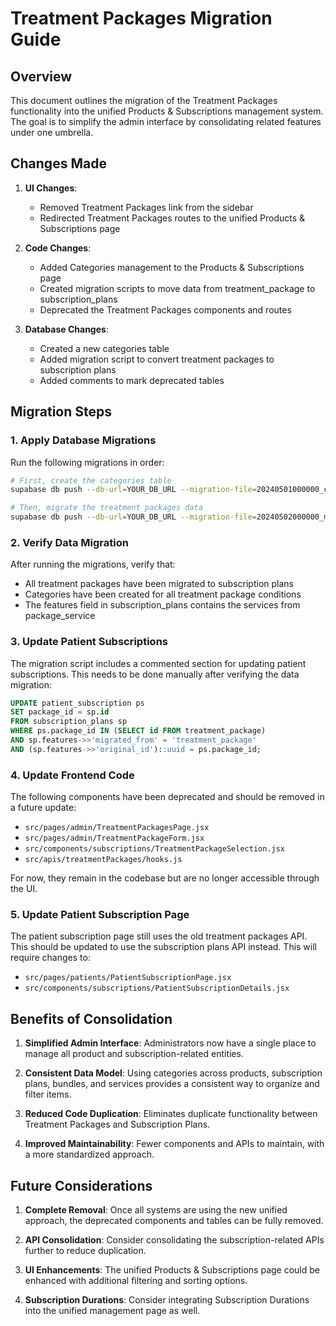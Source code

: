 # Treatment Packages Migration Guide

## Overview

This document outlines the migration of the Treatment Packages functionality into the unified Products & Subscriptions management system. The goal is to simplify the admin interface by consolidating related features under one umbrella.

## Changes Made

1. **UI Changes**:
   - Removed Treatment Packages link from the sidebar
   - Redirected Treatment Packages routes to the unified Products & Subscriptions page

2. **Code Changes**:
   - Added Categories management to the Products & Subscriptions page
   - Created migration scripts to move data from treatment_package to subscription_plans
   - Deprecated the Treatment Packages components and routes

3. **Database Changes**:
   - Created a new categories table
   - Added migration script to convert treatment packages to subscription plans
   - Added comments to mark deprecated tables

## Migration Steps

### 1. Apply Database Migrations

Run the following migrations in order:

```bash
# First, create the categories table
supabase db push --db-url=YOUR_DB_URL --migration-file=20240501000000_create_categories_table.sql

# Then, migrate the treatment packages data
supabase db push --db-url=YOUR_DB_URL --migration-file=20240502000000_migrate_treatment_packages.sql
```

### 2. Verify Data Migration

After running the migrations, verify that:

- All treatment packages have been migrated to subscription plans
- Categories have been created for all treatment package conditions
- The features field in subscription_plans contains the services from package_service

### 3. Update Patient Subscriptions

The migration script includes a commented section for updating patient subscriptions. This needs to be done manually after verifying the data migration:

```sql
UPDATE patient_subscription ps
SET package_id = sp.id
FROM subscription_plans sp
WHERE ps.package_id IN (SELECT id FROM treatment_package)
AND sp.features->>'migrated_from' = 'treatment_package'
AND (sp.features->>'original_id')::uuid = ps.package_id;
```

### 4. Update Frontend Code

The following components have been deprecated and should be removed in a future update:

- `src/pages/admin/TreatmentPackagesPage.jsx`
- `src/pages/admin/TreatmentPackageForm.jsx`
- `src/components/subscriptions/TreatmentPackageSelection.jsx`
- `src/apis/treatmentPackages/hooks.js`

For now, they remain in the codebase but are no longer accessible through the UI.

### 5. Update Patient Subscription Page

The patient subscription page still uses the old treatment packages API. This should be updated to use the subscription plans API instead. This will require changes to:

- `src/pages/patients/PatientSubscriptionPage.jsx`
- `src/components/subscriptions/PatientSubscriptionDetails.jsx`

## Benefits of Consolidation

1. **Simplified Admin Interface**: Administrators now have a single place to manage all product and subscription-related entities.

2. **Consistent Data Model**: Using categories across products, subscription plans, bundles, and services provides a consistent way to organize and filter items.

3. **Reduced Code Duplication**: Eliminates duplicate functionality between Treatment Packages and Subscription Plans.

4. **Improved Maintainability**: Fewer components and APIs to maintain, with a more standardized approach.

## Future Considerations

1. **Complete Removal**: Once all systems are using the new unified approach, the deprecated components and tables can be fully removed.

2. **API Consolidation**: Consider consolidating the subscription-related APIs further to reduce duplication.

3. **UI Enhancements**: The unified Products & Subscriptions page could be enhanced with additional filtering and sorting options.

4. **Subscription Durations**: Consider integrating Subscription Durations into the unified management page as well.
